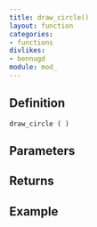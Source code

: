 ```yaml
---
title: draw_circle()
layout: function
categories:
- functions
divlikes:
- bennugd
module: mod_
---
```


## Definition

    draw_circle ( )

## Parameters

## Returns

## Example
